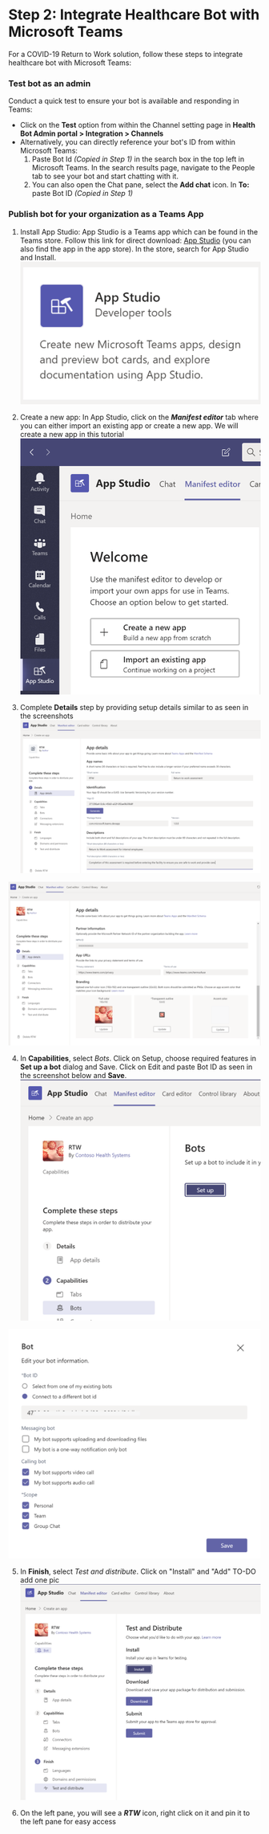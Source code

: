 # Step 2: Integrate Healthcare Bot with Microsoft Teams

For a COVID-19 Return to Work solution, follow these steps to integrate healthcare bot with Microsoft Teams:
### Test bot as an admin
Conduct a quick test to ensure your bot is available and responding in Teams: 
* Click on the **Test** option from within the Channel setting page in **Health Bot Admin portal > Integration > Channels**
* Alternatively, you can directly reference your bot's ID from within Microsoft Teams:
	1.  Paste Bot Id _(Copied in Step 1)_ in the search box in the top left in Microsoft Teams. In the search results page, navigate to the People tab to see your bot and start chatting with it.
	2.  You can also open the Chat pane, select the  **Add chat**  icon. In **To:**  paste Bot ID _(Copied in Step 1)_


### Publish bot for your organization as a Teams App

1. Install App Studio: App Studio is a Teams app which can be found in the Teams store. Follow this link for direct download:  [App Studio](https://aka.ms/InstallTeamsAppStudio)  (you can also find the app in the app store). In the store, search for App Studio and Install.
![](screenshots/AppStudio.png)

2. Create a new app: In App Studio, click on the ***Manifest editor*** tab where you can either import an existing app or create a new app. We will create a new app in this tutorial
![](screenshots/ManifestEditor.png)

3. Complete **Details** step by providing setup details similar to as seen in the screenshots 
![](screenshots/AppDetails-Part1.png)

![](screenshots/AppDetails-Part2.png)

4. In **Capabilities**, select _Bots_. Click on Setup, choose required features in **Set up a bot** dialog and Save. Click on Edit and paste Bot ID as seen in the screenshot below and **Save**. 
![](screenshots/Step2-BotsCapabilities.png)

![](screenshots/EnterBotID.png)

5. In **Finish**, select _Test and distribute_. Click on "Install" and "Add" TO-DO add one pic
![](screenshots/Test&Distribute.png)

6. On the left pane, you will see a ***RTW*** icon, right click on it and pin it to the left pane for easy access